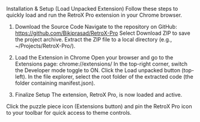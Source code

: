 



Installation & Setup (Load Unpacked Extension)
Follow these steps to quickly load and run the RetroX Pro extension in your Chrome browser.

1. Download the Source Code
Navigate to the repository on GitHub: https://github.com/Bikiprasad/RetroX-Pro
Select Download ZIP to save the project archive.
Extract the ZIP file to a local directory (e.g., ~/Projects/RetroX-Pro/).

2. Load the Extension in Chrome
Open your browser and go to the Extensions page:
chrome://extensions/
In the top-right corner, switch the Developer mode toggle to ON.
Click the Load unpacked button (top-left).
In the file explorer, select the root folder of the extracted code (the folder containing manifest.json).

3. Finalize Setup
The extension, RetroX Pro, is now loaded and active.

Click the puzzle piece icon (Extensions button) and pin the RetroX Pro icon to your toolbar for quick access to theme controls.
